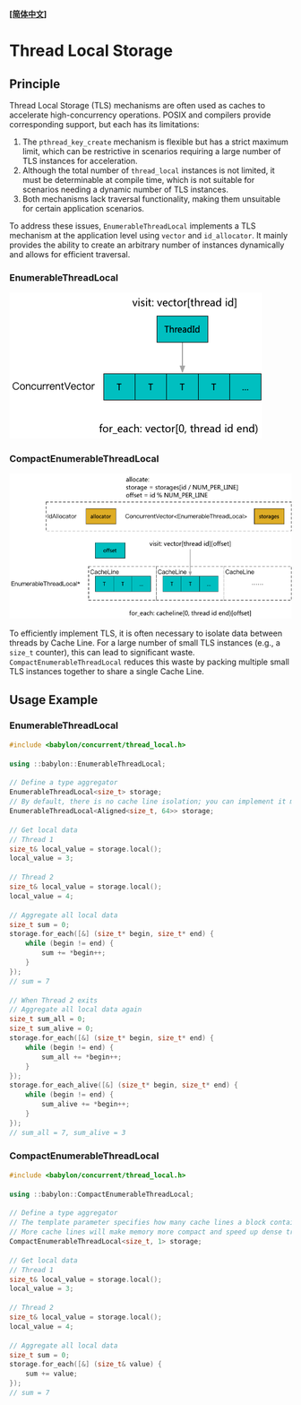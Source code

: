 **[[简体中文]](thread_local.zh-cn.md)**

# Thread Local Storage

## Principle

Thread Local Storage (TLS) mechanisms are often used as caches to accelerate high-concurrency operations. POSIX and compilers provide corresponding support, but each has its limitations:

1. The `pthread_key_create` mechanism is flexible but has a strict maximum limit, which can be restrictive in scenarios requiring a large number of TLS instances for acceleration.
2. Although the total number of `thread_local` instances is not limited, it must be determinable at compile time, which is not suitable for scenarios needing a dynamic number of TLS instances.
3. Both mechanisms lack traversal functionality, making them unsuitable for certain application scenarios.

To address these issues, `EnumerableThreadLocal` implements a TLS mechanism at the application level using `vector` and `id_allocator`. It mainly provides the ability to create an arbitrary number of instances dynamically and allows for efficient traversal.

### EnumerableThreadLocal

![](images/thread_local.png)

### CompactEnumerableThreadLocal

![](images/compact_thread_local.png)

To efficiently implement TLS, it is often necessary to isolate data between threads by Cache Line. For a large number of small TLS instances (e.g., a `size_t` counter), this can lead to significant waste. `CompactEnumerableThreadLocal` reduces this waste by packing multiple small TLS instances together to share a single Cache Line.

## Usage Example

### EnumerableThreadLocal

```c++
#include <babylon/concurrent/thread_local.h>

using ::babylon::EnumerableThreadLocal;

// Define a type aggregator
EnumerableThreadLocal<size_t> storage;
// By default, there is no cache line isolation; you can implement it manually if needed
EnumerableThreadLocal<Aligned<size_t, 64>> storage;

// Get local data
// Thread 1
size_t& local_value = storage.local();
local_value = 3;

// Thread 2
size_t& local_value = storage.local();
local_value = 4;

// Aggregate all local data
size_t sum = 0;
storage.for_each([&] (size_t* begin, size_t* end) {
    while (begin != end) {
        sum += *begin++;
    }
});
// sum = 7

// When Thread 2 exits
// Aggregate all local data again
size_t sum_all = 0;
size_t sum_alive = 0;
storage.for_each([&] (size_t* begin, size_t* end) {
    while (begin != end) {
        sum_all += *begin++;
    }
});
storage.for_each_alive([&] (size_t* begin, size_t* end) {
    while (begin != end) {
        sum_alive += *begin++;
    }
});
// sum_all = 7, sum_alive = 3
```

### CompactEnumerableThreadLocal

```c++
#include <babylon/concurrent/thread_local.h>

using ::babylon::CompactEnumerableThreadLocal;

// Define a type aggregator
// The template parameter specifies how many cache lines a block contains; in scenarios where many instances need to be created,
// More cache lines will make memory more compact and speed up dense traversal
CompactEnumerableThreadLocal<size_t, 1> storage;

// Get local data
// Thread 1
size_t& local_value = storage.local();
local_value = 3;

// Thread 2
size_t& local_value = storage.local();
local_value = 4;

// Aggregate all local data
size_t sum = 0;
storage.for_each([&] (size_t& value) {
    sum += value;
});
// sum = 7
```
